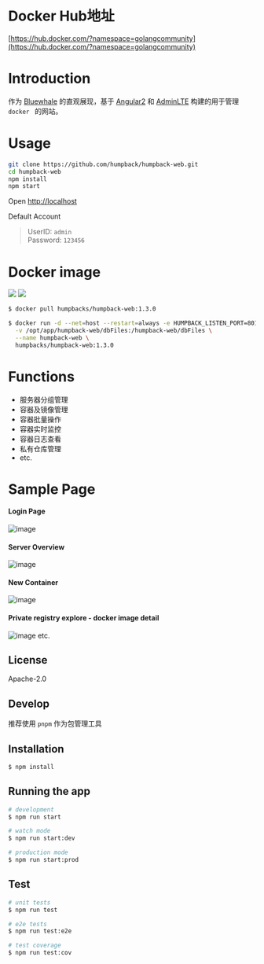 # Docker Hub地址

[https://hub.docker.com/?namespace=golangcommunity](https://hub.docker.com/?namespace=golangcommunity)

# Introduction

作为 [Bluewhale](https://humpback.github.io/humpback) 的直观展现，基于 [Angular2](https://github.com/angular/angular) 和 [AdminLTE](https://github.com/almasaeed2010/AdminLTE) 构建的用于管理 `docker ` 的网站。

# Usage
```bash
git clone https://github.com/humpback/humpback-web.git
cd humpback-web
npm install
npm start
```
Open [http://localhost](http://localhost)

Default Account    
>UserID: `admin`   
Password: `123456`    

# Docker image
[![](https://images.microbadger.com/badges/image/humpbacks/humpback-web:1.3.0.svg)](https://microbadger.com/images/humpbacks/humpback-web:1.3.0 "Get your own image badge on microbadger.com")
[![](https://images.microbadger.com/badges/version/humpbacks/humpback-web:1.3.0.svg)](https://microbadger.com/images/humpbacks/humpback-web:1.3.0 "Get your own version badge on microbadger.com")
```bash
$ docker pull humpbacks/humpback-web:1.3.0

$ docker run -d --net=host --restart=always -e HUMPBACK_LISTEN_PORT=8012 \
  -v /opt/app/humpback-web/dbFiles:/humpback-web/dbFiles \
  --name humpback-web \
  humpbacks/humpback-web:1.3.0
```

# Functions
- 服务器分组管理
- 容器及镜像管理
- 容器批量操作
- 容器实时监控
- 容器日志查看
- 私有仓库管理
- etc.

# Sample Page
#### Login Page
![image](https://cloud.githubusercontent.com/assets/9428909/22197325/73c2aba4-e18c-11e6-9c9a-c00318abf6f5.png)

#### Server Overview
![image](https://cloud.githubusercontent.com/assets/9428909/22238288/9fc10bc8-e24b-11e6-840a-87699929063f.png)

#### New Container
![image](https://cloud.githubusercontent.com/assets/9428909/22238315/b8292790-e24b-11e6-84ba-58e97288a104.png)

#### Private registry explore - docker image detail
![image](https://cloud.githubusercontent.com/assets/9428909/22238333/ca0debee-e24b-11e6-871b-a1134ed8af46.png)
etc.

## License

Apache-2.0


## Develop

推荐使用 `pnpm` 作为包管理工具

## Installation

```bash
$ npm install
```

## Running the app

```bash
# development
$ npm run start

# watch mode
$ npm run start:dev

# production mode
$ npm run start:prod
```

## Test

```bash
# unit tests
$ npm run test

# e2e tests
$ npm run test:e2e

# test coverage
$ npm run test:cov
```